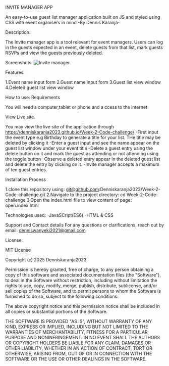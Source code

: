  INVITE MANAGER APP

 An easy-to-use guest list manager application built on JS and styled using CSS with event organisers in mind
        -By Dennis Karanja-
        
 Description:

 The Invite manager app is a tool relevant for event managers. Users can log in the guests expected in an event, delete guests from that list, mark guests RSVPs and view the guests previously deleted. 
              
 Screenshots:
 ![Invite manager](<Screenshot from 2025-06-15 15-48-50.png>)

 Features:

 1.Event name input form
 2.Guest name input form
 3.Guest list view window
 4.Deleted guest list view window

 How to use:
 Requirements

 You will need a computer,tablet or phone and a ccess to the internet

 View Live site.

 You may view the live site of the application through https://denniskaranja2023.github.io/Week-2-Code-challenge/ 
 -First input the event type e.g Birthday to generate a title for your list. THe title may be deleted by clicking it
 -Enter a guest input and see the name appear on the guest list window under your event title
 -Delete a guest entry using the delete button on it and mark the guest as attending or not attending using the toggle button
 -Observe a deleted entry appear in the deleted guest list and delete the entry by clicking on it.
 -Invite manager accepts a maximum of ten guest entries.

 Installation Process

 1.clone this repository using: git@github.com:Denniskaranja2023/Week-2-Code-challenge.git
 2.Navigate to the project directory: cd Week-2-Code-challenge
 3.Open the index.html file to view content of page: open.index.html

 Technologies used:
 -JavaSCript(ES6)    -HTML & CSS

Support and Contact details
For any questions or clarifications, reach out by email: denniswanyeki2021@gmail.com

License:

MIT License

Copyright (c) 2025 Denniskaranja2023

Permission is hereby granted, free of charge, to any person obtaining a copy
of this software and associated documentation files (the "Software"), to deal
in the Software without restriction, including without limitation the rights
to use, copy, modify, merge, publish, distribute, sublicense, and/or sell
copies of the Software, and to permit persons to whom the Software is
furnished to do so, subject to the following conditions:

The above copyright notice and this permission notice shall be included in all
copies or substantial portions of the Software.

THE SOFTWARE IS PROVIDED "AS IS", WITHOUT WARRANTY OF ANY KIND, EXPRESS OR
IMPLIED, INCLUDING BUT NOT LIMITED TO THE WARRANTIES OF MERCHANTABILITY,
FITNESS FOR A PARTICULAR PURPOSE AND NONINFRINGEMENT. IN NO EVENT SHALL THE
AUTHORS OR COPYRIGHT HOLDERS BE LIABLE FOR ANY CLAIM, DAMAGES OR OTHER
LIABILITY, WHETHER IN AN ACTION OF CONTRACT, TORT OR OTHERWISE, ARISING FROM,
OUT OF OR IN CONNECTION WITH THE SOFTWARE OR THE USE OR OTHER DEALINGS IN THE
SOFTWARE.




